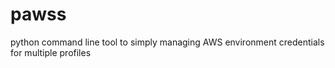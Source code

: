 # pawss
python command line tool to simply managing AWS environment credentials for multiple profiles
